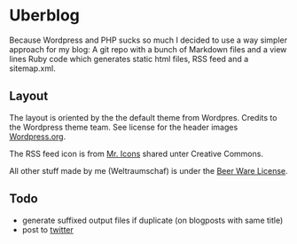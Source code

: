 # Uberblog

Because Wordpress and PHP sucks so much I decided to use a way simpler
approach for my blog: A git repo with a bunch of Markdown files and
a view lines Ruby code which generates static html files, RSS feed
and a sitemap.xml.

## Layout
The layout is oriented by the the default theme from Wordpres. 
Credits to the Wordpress theme team. See license for the header 
images [Wordpress.org](http://wordpress.org).

The RSS feed icon is from [Mr. Icons](http://www.mricons.com)
shared unter Creative Commons.

All other stuff made by me (Weltraumschaf) is under the 
[Beer Ware License](http://www.weltraumschaf.de/the-beer-ware-license.txt).

## Todo

- generate suffixed output files if duplicate (on blogposts with same title)
- post to [twitter](http://twitter.rubyforge.org/)
